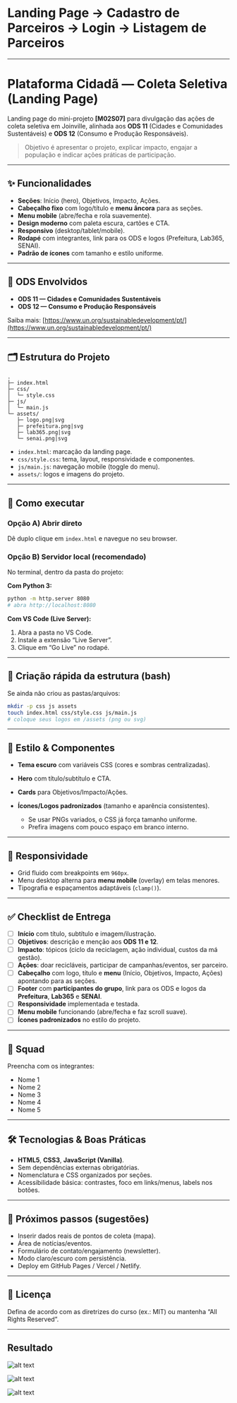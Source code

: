 # Landing Page → Cadastro de Parceiros → Login → Listagem de Parceiros

---

# Plataforma Cidadã — Coleta Seletiva (Landing Page)

Landing page do mini-projeto **\[M02S07]** para divulgação das ações de coleta seletiva em Joinville, alinhada aos **ODS 11** (Cidades e Comunidades Sustentáveis) e **ODS 12** (Consumo e Produção Responsáveis).

> Objetivo é apresentar o projeto, explicar impacto, engajar a população e indicar ações práticas de participação.

---

## ✨ Funcionalidades

* **Seções**: Início (hero), Objetivos, Impacto, Ações.
* **Cabeçalho fixo** com logo/título e **menu âncora** para as seções.
* **Menu mobile** (abre/fecha e rola suavemente).
* **Design moderno** com paleta escura, cartões e CTA.
* **Responsivo** (desktop/tablet/mobile).
* **Rodapé** com integrantes, link para os ODS e logos (Prefeitura, Lab365, SENAI).
* **Padrão de ícones** com tamanho e estilo uniforme.

---

## 🧭 ODS Envolvidos

* **ODS 11 — Cidades e Comunidades Sustentáveis**
* **ODS 12 — Consumo e Produção Responsáveis**

Saiba mais: [https://www.un.org/sustainabledevelopment/pt/](https://www.un.org/sustainabledevelopment/pt/)

---

## 🗂️ Estrutura do Projeto

```
.
├─ index.html
├─ css/
│  └─ style.css
├─ js/
│  └─ main.js
└─ assets/
   ├─ logo.png|svg
   ├─ prefeitura.png|svg
   ├─ lab365.png|svg
   └─ senai.png|svg
```

* `index.html`: marcação da landing page.
* `css/style.css`: tema, layout, responsividade e componentes.
* `js/main.js`: navegação mobile (toggle do menu).
* `assets/`: logos e imagens do projeto.

---

## 🚀 Como executar

### Opção A) Abrir direto

Dê duplo clique em `index.html` e navegue no seu browser.

### Opção B) Servidor local (recomendado)

No terminal, dentro da pasta do projeto:

**Com Python 3:**

```bash
python -m http.server 8080
# abra http://localhost:8080
```

**Com VS Code (Live Server):**

1. Abra a pasta no VS Code.
2. Instale a extensão “Live Server”.
3. Clique em “Go Live” no rodapé.

---

## 🔧 Criação rápida da estrutura (bash)

Se ainda não criou as pastas/arquivos:

```bash
mkdir -p css js assets
touch index.html css/style.css js/main.js
# coloque seus logos em /assets (png ou svg)
```

---

## 🎨 Estilo & Componentes

* **Tema escuro** com variáveis CSS (cores e sombras centralizadas).
* **Hero** com título/subtítulo e CTA.
* **Cards** para Objetivos/Impacto/Ações.
* **Ícones/Logos padronizados** (tamanho e aparência consistentes).

  * Se usar PNGs variados, o CSS já força tamanho uniforme.
  * Prefira imagens com pouco espaço em branco interno.

---

## 📱 Responsividade

* Grid fluido com breakpoints em `960px`.
* Menu desktop alterna para **menu mobile** (overlay) em telas menores.
* Tipografia e espaçamentos adaptáveis (`clamp()`).

---

## ✅ Checklist de Entrega

* [ ] **Início** com título, subtítulo e imagem/ilustração.
* [ ] **Objetivos**: descrição e menção aos **ODS 11 e 12**.
* [ ] **Impacto**: tópicos (ciclo da reciclagem, ação individual, custos da má gestão).
* [ ] **Ações**: doar recicláveis, participar de campanhas/eventos, ser parceiro.
* [ ] **Cabeçalho** com logo, título e **menu** (Início, Objetivos, Impacto, Ações) apontando para as seções.
* [ ] **Footer** com **participantes do grupo**, link para os ODS e logos da **Prefeitura**, **Lab365** e **SENAI**.
* [ ] **Responsividade** implementada e testada.
* [ ] **Menu mobile** funcionando (abre/fecha e faz scroll suave).
* [ ] **Ícones padronizados** no estilo do projeto.

---

## 👥 Squad

Preencha com os integrantes:

* Nome 1
* Nome 2
* Nome 3
* Nome 4
* Nome 5

---

## 🛠️ Tecnologias & Boas Práticas

* **HTML5**, **CSS3**, **JavaScript (Vanilla)**.
* Sem dependências externas obrigatórias.
* Nomenclatura e CSS organizados por seções.
* Acessibilidade básica: contrastes, foco em links/menus, labels nos botões.

---

## 📌 Próximos passos (sugestões)

* Inserir dados reais de pontos de coleta (mapa).
* Área de notícias/eventos.
* Formulário de contato/engajamento (newsletter).
* Modo claro/escuro com persistência.
* Deploy em GitHub Pages / Vercel / Netlify.

---

## 📄 Licença

Defina de acordo com as diretrizes do curso (ex.: MIT) ou mantenha “All Rights Reserved”.

---

## Resultado

![alt text](assets/image-1.png)

![alt text](assets/image-2.png)

![alt text](assets/image-3.png)
